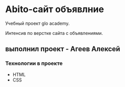 # Abito-сайт объявлние
Учебный проект glo academy.

Интенсив по верстке сайта с объявлениями.

## выполнил проект - Агеев Алексей

### Технологии в проекте
- HTML
- CSS
